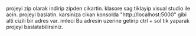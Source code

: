 projeyi zip olarak indirip zipden cikartin. klasore sag tiklayip  visual studio ile acin.  projeyi baslatin. karsiniza cikan konsolda  "http://localhost:5000" gibi alti cizili bir adres var. imleci Bu adresin uzerine getirip ctrl + sol tik yaparak projeyi baslatabilirsiniz.
